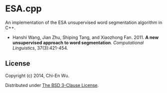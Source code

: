 # ESA.cpp

An implementation of the ESA unsupervised word segmentation algorithm in C++.

* Hanshi Wang, Jian Zhu, Shiping Tang, and Xiaozhong Fan. 2011. **A new unsupervised approach to word segmentation**. _Computational Linguistics_, 37(3):421-454.

## License

Copyright (c) 2014, Chi-En Wu.

Distributed under [The BSD 3-Clause License](http://opensource.org/licenses/BSD-3-Clause).
